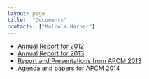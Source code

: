 ```yaml
---
layout: page
title:  "Documents"
contacts: ["Malcolm Harper"]
---
```


* [Annual Report for 2012](./documents/annual-report-2012.pdf)
* [Annual Report for 2013](http://archive.coggesparish.com/report/2013/)
* [Report and Presentations from APCM 2013](http://archive.coggesparish.com/apcm/2013/)
* [Agenda and papers for APCM 2014](http://archive.coggesparish.com/apcm/2014/)
